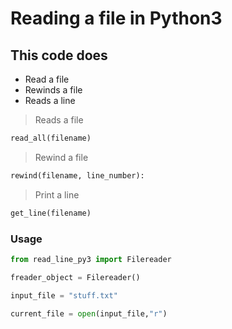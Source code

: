 # Reading a file in Python3

## This code does

- Read a file
- Rewinds a file
- Reads a line

> Reads a file

```python
read_all(filename)
```

> Rewind a file

```python
rewind(filename, line_number):
```

> Print a line

```python
get_line(filename)
```

### Usage 
 
 ```python 
 from read_line_py3 import Filereader
 
freader_object = Filereader()

input_file = "stuff.txt"

current_file = open(input_file,"r") 
```